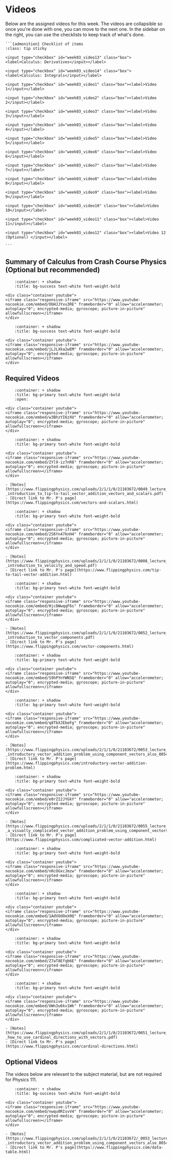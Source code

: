 # Videos

Below are the assigned videos for this week. 
The videos are collapsible so once you're done with one, you can move to the next one.
In the sidebar on the right, you can use the checklists to keep track of what's done.

````{margin}
```{admonition} Checklist of items
:class: tip sticky

<input type="checkbox" id="week03_video13" class="box"><label>Calculus: Derivatives</input></label>

<input type="checkbox" id="week03_video14" class="box"><label>Calculus: Integrals</input></label>

<input type="checkbox" id="week03_video1" class="box"><label>Video 1</input></label>

<input type="checkbox" id="week03_video2" class="box"><label>Video 2</input></label>

<input type="checkbox" id="week03_video3" class="box"><label>Video 3</input></label>

<input type="checkbox" id="week03_video4" class="box"><label>Video 4</input></label>

<input type="checkbox" id="week03_video5" class="box"><label>Video 5</input></label>

<input type="checkbox" id="week03_video6" class="box"><label>Video 6</input></label>

<input type="checkbox" id="week03_video7" class="box"><label>Video 7</input></label>

<input type="checkbox" id="week03_video8" class="box"><label>Video 8</input></label>

<input type="checkbox" id="week03_video9" class="box"><label>Video 9</input></label>

<input type="checkbox" id="week03_video10" class="box"><label>Video 10</input></label>

<input type="checkbox" id="week03_video11" class="box"><label>Video 11</input></label>

<input type="checkbox" id="week03_video12" class="box"><label>Video 12 (Optional) </input></label>

```
````

## Summary of Calculus from Crash Course Physics (Optional but recommended)

```{dropdown} Derivatives
    :container: + shadow
    :title: bg-success text-white font-weight-bold

<div class="container youtube">
<iframe class="responsive-iframe" src="https://www.youtube-nocookie.com/embed/ObHJJYvu3RE" frameborder="0" allow="accelerometer; autoplay="0"; encrypted-media; gyroscope; picture-in-picture" allowfullscreen></iframe>
</div>
```

```{dropdown} Integrals
    :container: + shadow
    :title: bg-success text-white font-weight-bold

<div class="container youtube">
<iframe class="responsive-iframe" src="https://www.youtube-nocookie.com/embed/jLJLXka2wEM" frameborder="0" allow="accelerometer; autoplay="0"; encrypted-media; gyroscope; picture-in-picture" allowfullscreen></iframe>
</div>
```

## Required Videos

```{dropdown} 1. Vectors and 2D Motion
    :container: + shadow
    :title: bg-primary text-white font-weight-bold
    :open:

<div class="container youtube">
<iframe class="responsive-iframe" src="https://www.youtube-nocookie.com/embed/w3BhzYI6zXU" frameborder="0" allow="accelerometer; autoplay="0"; encrypted-media; gyroscope; picture-in-picture" allowfullscreen></iframe>
</div>
```

```{dropdown} 2. Introduction to Tip-to-Tail Vector Addition, Vectors and Scalars
    :container: + shadow
    :title: bg-primary text-white font-weight-bold

<div class="container youtube">
<iframe class="responsive-iframe" src="https://www.youtube-nocookie.com/embed/ZYl9-iz7nR8" frameborder="0" allow="accelerometer; autoplay="0"; encrypted-media; gyroscope; picture-in-picture" allowfullscreen></iframe>
</div>

- [Notes](https://www.flippingphysics.com/uploads/2/1/1/0/21103672/0049_lecture_notes_-_introduction_to_tip-to-tail_vector_addition_vectors_and_scalars.pdf)
- [Direct link to Mr. P's page](https://www.flippingphysics.com/vectors-and-scalars.html)
```

```{dropdown} 3. Introductory Tip-to-Tail Vector Addition Problem
    :container: + shadow
    :title: bg-primary text-white font-weight-bold

<div class="container youtube">
<iframe class="responsive-iframe" src="https://www.youtube-nocookie.com/embed/256Yn47knH4" frameborder="0" allow="accelerometer; autoplay="0"; encrypted-media; gyroscope; picture-in-picture" allowfullscreen></iframe>
</div>

- [Notes](https://www.flippingphysics.com/uploads/2/1/1/0/21103672/0008_lecture_notes_-_introduction_to_velocity_and_speed.pdf)
- [Direct link to Mr. P's page](https://www.flippingphysics.com/tip-to-tail-vector-addition.html)
```

```{dropdown} 4. Introduction to Vector Components
    :container: + shadow
    :title: bg-primary text-white font-weight-bold

<div class="container youtube">
<iframe class="responsive-iframe" src="https://www.youtube-nocookie.com/embed/Hjc8WwqqF6s" frameborder="0" allow="accelerometer; autoplay="0"; encrypted-media; gyroscope; picture-in-picture" allowfullscreen></iframe>
</div>

- [Notes](https://www.flippingphysics.com/uploads/2/1/1/0/21103672/0052_lecture_notes_-_introduction_to_vector_components.pdf)
- [Direct link to Mr. P's page](https://www.flippingphysics.com/vector-components.html)
```

```{dropdown} 5. Introduction to Component Vectors and Unit Vectors
    :container: + shadow
    :title: bg-primary text-white font-weight-bold

<div class="container youtube">
<iframe class="responsive-iframe" src="https://www.youtube-nocookie.com/embed/S9hPYnYWNSQ" frameborder="0" allow="accelerometer; autoplay="0"; encrypted-media; gyroscope; picture-in-picture" allowfullscreen></iframe>
</div>
```

```{dropdown} 6. Introductory Vector Addition Problem using Component Vectors
    :container: + shadow
    :title: bg-primary text-white font-weight-bold
    
<div class="container youtube">
<iframe class="responsive-iframe" src="https://www.youtube-nocookie.com/embed/q8TbXJEbeFg" frameborder="0" allow="accelerometer; autoplay="0"; encrypted-media; gyroscope; picture-in-picture" allowfullscreen></iframe>
</div>

- [Notes](https://www.flippingphysics.com/uploads/2/1/1/0/21103672/0053_lecture_notes_-_introductory_vector_addition_problem_using_component_vectors_also_0054.pdf)
- [Direct link to Mr. P's page](https://www.flippingphysics.com/introductory-vector-addition-problem.html)
```

```{dropdown} 7. A Visually Complicated Vector Addition Problem using Component Vectors
    :container: + shadow
    :title: bg-primary text-white font-weight-bold

<div class="container youtube">
<iframe class="responsive-iframe" src="https://www.youtube-nocookie.com/embed/e0rZI2JYGkY" frameborder="0" allow="accelerometer; autoplay="0"; encrypted-media; gyroscope; picture-in-picture" allowfullscreen></iframe>
</div>

- [Notes](https://www.flippingphysics.com/uploads/2/1/1/0/21103672/0055_lecture_notes_-_a_visually_complicated_vector_addition_problem_using_component_vectors.pdf)
- [Direct link to Mr. P's page](https://www.flippingphysics.com/complicated-vector-addition.html)
```

```{dropdown} 8. An Introductory Vector Addition Problem using Unit Vectors
    :container: + shadow
    :title: bg-primary text-white font-weight-bold

<div class="container youtube">
<iframe class="responsive-iframe" src="https://www.youtube-nocookie.com/embed/nRcOGxcJmzw" frameborder="0" allow="accelerometer; autoplay="0"; encrypted-media; gyroscope; picture-in-picture" allowfullscreen></iframe>
</div>
```
```{dropdown} 9. Introduction to the R Position Vector by way of an Example Problem
    :container: + shadow
    :title: bg-primary text-white font-weight-bold

<div class="container youtube">
<iframe class="responsive-iframe" src="https://www.youtube-nocookie.com/embed/1AdVOdOeX0Q" frameborder="0" allow="accelerometer; autoplay="0"; encrypted-media; gyroscope; picture-in-picture" allowfullscreen></iframe>
</div>
```

```{dropdown} 10. Using the R Position Vector to find Velocity and Acceleration - Example Problem
    :container: + shadow
    :title: bg-primary text-white font-weight-bold

<div class="container youtube">
<iframe class="responsive-iframe" src="https://www.youtube-nocookie.com/embed/Z7aT8Efqb6E" frameborder="0" allow="accelerometer; autoplay="0"; encrypted-media; gyroscope; picture-in-picture" allowfullscreen></iframe>
</div>
```

```{dropdown} 11. How to use Cardinal Directions with Vectors
    :container: + shadow
    :title: bg-primary text-white font-weight-bold

<div class="container youtube">
<iframe class="responsive-iframe" src="https://www.youtube-nocookie.com/embed/UWn3u6kv1Wk" frameborder="0" allow="accelerometer; autoplay="0"; encrypted-media; gyroscope; picture-in-picture" allowfullscreen></iframe>
</div>

- [Notes](https://www.flippingphysics.com/uploads/2/1/1/0/21103672/0051_lecture_notes_-_how_to_use_cardinal_directions_with_vectors.pdf)
- [Direct link to Mr. P's page](https://www.flippingphysics.com/cardinal-directions.html)
```

## Optional Videos

The videos below are relevant to the subject material, but are not required for Physics 111.

```{dropdown} 12. Using a Data Table to Make Vector Addition Problems Easier
    :container: + shadow
    :title: bg-success text-white font-weight-bold

<div class="container youtube">
<iframe class="responsive-iframe" src="https://www.youtube-nocookie.com/embed/nwqu0RIsvV4" frameborder="0" allow="accelerometer; autoplay="0"; encrypted-media; gyroscope; picture-in-picture" allowfullscreen></iframe>
</div>

- [Notes](https://www.flippingphysics.com/uploads/2/1/1/0/21103672/_0053_lecture_notes_-_introductory_vector_addition_problem_using_component_vectors_also_0054.pdf)
- [Direct link to Mr. P's page](https://www.flippingphysics.com/data-table.html)

```